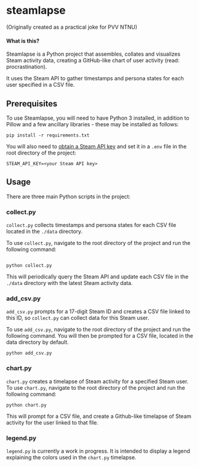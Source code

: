 # steamlapse



(Originally created as a practical joke for PVV NTNU)



#### What is this?

Steamlapse is a Python project that assembles, collates and visualizes Steam activity data, creating a GitHub-like chart of user activity (read: procrastination).

It uses the Steam API to gather timestamps and persona states for each user specified in a CSV file.

## Prerequisites

To use Steamlapse, you will need to have Python 3 installed, in addition to Pillow and a few ancillary libraries - these may be installed as follows:

```
pip install -r requirements.txt
```

You will also need to [obtain a Steam API key](https://steamcommunity.com/dev/apikey) and set it in a `.env` file in the root directory of the project:

```
STEAM_API_KEY=<your Steam API key>
```

## Usage

There are three main Python scripts in the project:

### collect.py

`collect.py` collects timestamps and persona states for each CSV file located in the `./data` directory.

To use `collect.py`, navigate to the root directory of the project and run the following command:

```

python collect.py
```

This will periodically query the Steam API and update each CSV file in the `./data` directory with the latest Steam activity data.

### add_csv.py

`add_csv.py` prompts for a 17-digit Steam ID and creates a CSV file linked to this ID, so `collect.py` can collect data for this Steam user.

To use `add_csv.py`, navigate to the root directory of the project and run the following command. You will then be prompted for a CSV file, located in the data directory by default.

```
python add_csv.py
```

### chart.py

`chart.py` creates a timelapse of Steam activity for a specified Steam user. To use `chart.py`, navigate to the root directory of the project and run the following command:

```
python chart.py
```

This will prompt for a CSV file, and create a Github-like timelapse of Steam activity for the user linked to that file.

### legend.py

`legend.py` is currently a work in progress. It is intended to display a legend explaining the colors used in the `chart.py` timelapse.

